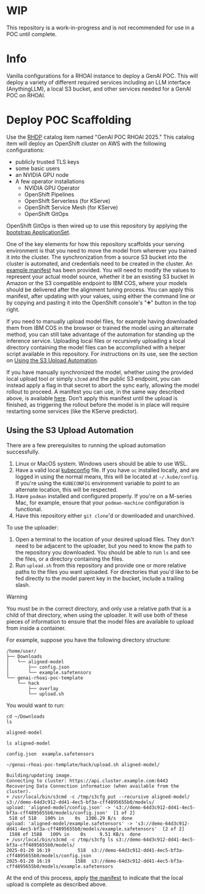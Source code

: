 # WIP

This repository is a work-in-progress and is not recommended for use in a POC until complete.

# Info

Vanilla configurations for a RHOAI instance to deploy a GenAI POC. This will deploy a variety of different required services including an LLM interface (AnythingLLM), a local S3 bucket, and other services needed for a GenAI POC on RHOAI.

# Deploy POC Scaffolding

Use the [RHDP](https://demo.redhat.com) catalog item named "GenAI POC RHOAI 2025." This catalog item will deploy an OpenShift cluster on AWS with the following configurations:
- publicly trusted TLS keys
- some basic users
- an NVIDIA GPU node
- A few operator installations
  - NVIDIA GPU Operator
  - OpenShift Pipelines
  - OpenShift Serverless (for KServe)
  - OpenShift Service Mesh (for KServe)
  - OpenShift GitOps

OpenShift GitOps is then wired up to use this repository by applying the [bootstrap ApplicationSet](basic-vanilla-poc/bootstrap/applicationset/applicationset-bootstrap.yaml).

One of the key elements for how this repository scaffolds your serving environment is that you need to move the model from wherever you trained it into the cluster. The synchronization from a source S3 bucket into the cluster is automated, and credentials need to be created in the cluster. An [example manifest](basic-vanilla-poc/bootstrap/model-deploy/example-src.yaml) has been provided. You will need to modify the values to represent your actual model source, whether it be an existing S3 bucket in Amazon or the S3 compatible endpoint to IBM COS, where your models should be delivered after the alignment tuning process. You can apply this manifest, after updating with your values, using either the command line or by copying and pasting it into the OpenShift console's "➕" button in the top right.

If you need to manually upload model files, for example having downloaded them from IBM COS in the browser or trained the model using an alternate method, you can still take advantage of the automation for standing up the inference service. Uploading local files or recursively uploading a local directory containing the model files can be accomplished with a helper script available in this repository. For instructions on its use, see the section on [Using the S3 Upload Automation](#using-the-s3-upload-automation).

If you have manually synchronized the model, whether using the provided local upload tool or simply `s3cmd` and the public S3 endpoint, you can instead apply a flag in that secret to abort the sync early, allowing the model rollout to proceed. A manifest you can use, in the same way described above, is available [here](basic-vanilla-poc/bootstrap/model-deploy/example-src-local.yaml). Don't apply this manifest until the upload is finished, as triggering the rollout before the model is in place will require restarting some services (like the KServe predictor).

## Using the S3 Upload Automation

There are a few prerequisites to running the upload automation successfully.

1. Linux or MacOS system. Windows users should be able to use WSL.
1. Have a valid local [kubeconfig](https://kubernetes.io/docs/concepts/configuration/organize-cluster-access-kubeconfig/) file. If you have `oc` installed locally, and are logged in using the normal means, this will be located at `~/.kube/config`. If you're using the `KUBECONFIG` environment variable to point to an alternate location, this will be respected.
1. Have `podman` installed and configured properly. If you're on a M-series Mac, for example, ensure that your `podman-machine` configuration is functional.
1. Have this repository either `git clone`'d or downloaded and unarchived.

To use the uploader:

1. Open a terminal to the location of your desired upload files. They don't need to be adjacent to the uploader, but you need to know the path to the repository you downloaded. You should be able to run `ls` and see the files, or a directory containing the files.
1. Run `upload.sh` from this repository and provide one or more relative paths to the files you want uploaded. For directories that you'd like to be fed directly to the model parent key in the bucket, include a trailing slash.

> [!WARNING]
> You must be in the correct directory, and only use a relative path that is a child of that directory, when using the uploader. It will use both of these pieces of information to ensure that the model files are available to upload from inside a container.

For example, suppose you have the following directory structure:

```
/home/user/
├── Downloads
│   └── aligned-model
│       ├── config.json
│       └── example.safetensors
└── genai-rhoai-poc-template
    └── hack
        ├── overlay
        └── upload.sh
```

You would want to run:

```
cd ~/Downloads
ls
```

`aligned-model`

```
ls aligned-model
```

`config.json  example.safetensors`

```
~/genai-rhoai-poc-template/hack/upload.sh aligned-model/
```

`Building/updating image.`\
`Connecting to cluster: https://api.cluster.example.com:6443`\
`Recovering Data Connection information (when available from the cluster).`\
`+ /usr/local/bin/s3cmd -c /tmp/s3cfg put --recursive aligned-model/ s3://demo-64d3c912-dd41-4ec5-bf3a-cff4895655b0/models/`\
`upload: 'aligned-model/config.json' -> 's3://demo-64d3c912-dd41-4ec5-bf3a-cff4895655b0/models/config.json'  [1 of 2]`\
` 518 of 518   100% in    0s  1306.29 B/s  done`\
`upload: 'aligned-model/example.safetensors' -> 's3://demo-64d3c912-dd41-4ec5-bf3a-cff4895655b0/models/example.safetensors'  [2 of 2]`\
` 1588 of 1588   100% in    0s     9.51 KB/s  done`\
`+ /usr/local/bin/s3cmd -c /tmp/s3cfg ls s3://demo-64d3c912-dd41-4ec5-bf3a-cff4895655b0/models/`\
`2025-01-20 16:19          518  s3://demo-64d3c912-dd41-4ec5-bf3a-cff4895655b0/models/config.json`\
`2025-01-20 16:19         1588  s3://demo-64d3c912-dd41-4ec5-bf3a-cff4895655b0/models/example.safetensors`

At the end of this process, apply [the manifest](basic-vanilla-poc/bootstrap/model-deploy/example-src-local.yaml) to indicate that the local upload is complete as described above.
